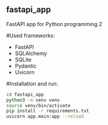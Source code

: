 ## fastapi_app
FastAPI app for  Python programming 2

#Used frameworks:

- FastAPI
- SQLAlchemy
- SQLite
- Pydantic
- Uvicorn

#Installation and run:
```bash
cd fastapi_app
python3 -m venv venv
source venv/bin/activate
pip install -r requirements.txt
uvicorn app.main:app --reload
